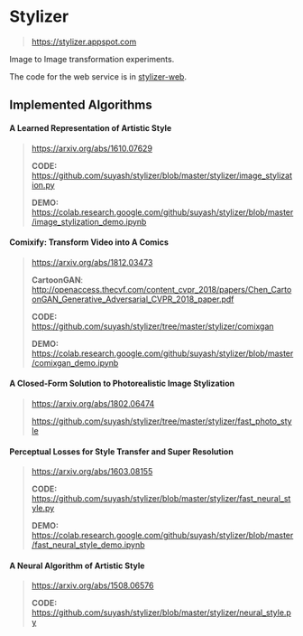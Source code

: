 # Stylizer

> https://stylizer.appspot.com

Image to Image transformation experiments.

The code for the web service is in [stylizer-web](https://github.com/suyash/stylizer-web/).

## Implemented Algorithms

#### A Learned Representation of Artistic Style

> https://arxiv.org/abs/1610.07629
>
> __CODE:__ https://github.com/suyash/stylizer/blob/master/stylizer/image_stylization.py
>
> __DEMO:__ https://colab.research.google.com/github/suyash/stylizer/blob/master/image_stylization_demo.ipynb

#### Comixify: Transform Video into A Comics

> https://arxiv.org/abs/1812.03473
>
> __CartoonGAN__: http://openaccess.thecvf.com/content_cvpr_2018/papers/Chen_CartoonGAN_Generative_Adversarial_CVPR_2018_paper.pdf
>
> __CODE:__ https://github.com/suyash/stylizer/tree/master/stylizer/comixgan
>
> __DEMO:__ https://colab.research.google.com/github/suyash/stylizer/blob/master/comixgan_demo.ipynb

#### A Closed-Form Solution to Photorealistic Image Stylization

> https://arxiv.org/abs/1802.06474
>
> https://github.com/suyash/stylizer/tree/master/stylizer/fast_photo_style

#### Perceptual Losses for Style Transfer and Super Resolution

> https://arxiv.org/abs/1603.08155
>
> __CODE:__ https://github.com/suyash/stylizer/blob/master/stylizer/fast_neural_style.py
>
> __DEMO:__ https://colab.research.google.com/github/suyash/stylizer/blob/master/fast_neural_style_demo.ipynb

#### A Neural Algorithm of Artistic Style

> https://arxiv.org/abs/1508.06576
>
> __CODE:__ https://github.com/suyash/stylizer/blob/master/stylizer/neural_style.py
